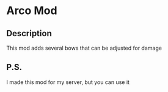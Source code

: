 # Arco Mod

## Description
This mod adds several bows that can be adjusted for damage
## P.S.
I made this mod for my server, but you can use it

